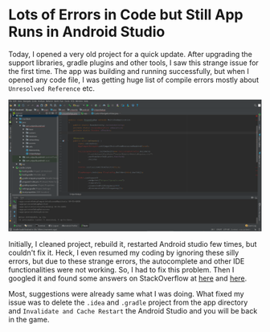 # Lots of Errors in Code but Still App Runs in Android Studio

Today, I opened a very old project for a quick update. After upgrading the support libraries, gradle plugins and other tools, I saw this strange issue for the first time. The app was building and running successfully, but when I opened any code file, I was getting huge list of compile errors mostly about ```Unresolved Reference``` etc.

![](resources/code-errors.png)

Initially, I cleaned project, rebuild it, restarted Android studio few times, but couldn't fix it. Heck, I even resumed my coding by ignoring these silly errors, but due to these strange errors, the autocomplete and other IDE functionalities were not working. So, I had to fix this problem. Then I googled it and found some answers on StackOverflow at [here](https://stackoverflow.com/questions/33747250/marked-as-an-error-code-in-android-studio-but-successfully-build-gradle-and-run) and [here](https://stackoverflow.com/questions/48519887/why-does-android-studio-show-errors-in-my-code-but-app-still-runs). 

Most, suggestions were already same what I was doing. What fixed my issue was to delete the ```.idea``` and ```.gradle``` project from the app directory and ```Invalidate and Cache Restart``` the Android Studio and you will be back in the game.
